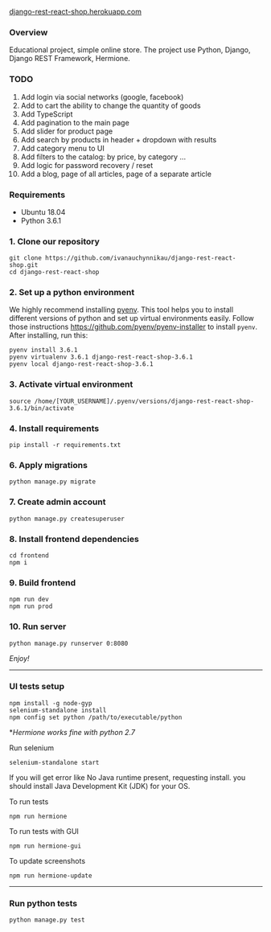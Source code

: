 [django-rest-react-shop.herokuapp.com](https://django-rest-react-shop.herokuapp.com/)

### Overview
Educational project, simple online store.
The project use Python, Django, Django REST Framework, Hermione.


### TODO
1. Add login via social networks (google, facebook)
2. Add to cart the ability to change the quantity of goods
3. Add TypeScript
4. Add pagination to the main page
5. Add slider for product page
6. Add search by products in header + dropdown with results
7. Add category menu to UI
8. Add filters to the catalog: by price, by category ...
9. Add logic for password recovery / reset
10. Add a blog, page of all articles, page of a separate article


### Requirements
* Ubuntu 18.04
* Python 3.6.1

### 1. Clone our repository
    git clone https://github.com/ivanauchynnikau/django-rest-react-shop.git
    cd django-rest-react-shop

### 2. Set up a python environment
We highly recommend installing [pyenv](https://github.com/pyenv/pyenv).
This tool helps you to install different versions of python and set up
virtual environments easily. Follow those instructions https://github.com/pyenv/pyenv-installer
to install `pyenv`. After installing, run this:

    pyenv install 3.6.1
    pyenv virtualenv 3.6.1 django-rest-react-shop-3.6.1
    pyenv local django-rest-react-shop-3.6.1

### 3. Activate virtual environment
    source /home/[YOUR_USERNAME]/.pyenv/versions/django-rest-react-shop-3.6.1/bin/activate

### 4. Install requirements
    pip install -r requirements.txt

### 6. Apply migrations
    python manage.py migrate

### 7. Create admin account
    python manage.py createsuperuser

### 8. Install frontend dependencies
    cd frontend
    npm i

### 9. Build frontend

    npm run dev
    npm run prod

### 10. Run server
    python manage.py runserver 0:8080

*Enjoy!*

***

### UI tests setup
    npm install -g node-gyp
    selenium-standalone install
    npm config set python /path/to/executable/python

**Hermione works fine with python 2.7*

Run selenium

    selenium-standalone start

If you will get error like No Java runtime present, requesting install. you should install Java Development Kit (JDK) for your OS.

To run tests

    npm run hermione

To run tests with GUI

    npm run hermione-gui

To update screenshots

    npm run hermione-update

***

### Run python tests
    python manage.py test

